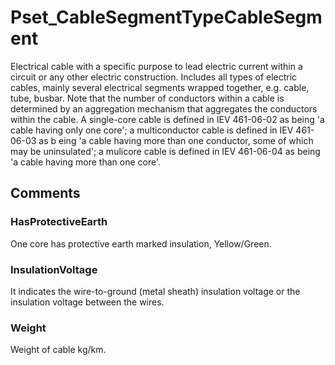 # Pset_CableSegmentTypeCableSegment

Electrical cable with a specific purpose to lead electric current within a circuit or any other electric construction. Includes all types of electric cables, mainly several electrical segments wrapped together, e.g. cable, tube, busbar. Note that the number of conductors within a cable is determined by an aggregation mechanism that aggregates the conductors within the cable. A single-core cable is defined in IEV 461-06-02 as being 'a cable having only one core'; a multiconductor cable is defined in IEV 461-06-03 as b eing 'a cable having more than one conductor, some of which may be uninsulated'; a mulicore cable is defined in IEV 461-06-04 as being 'a cable having more than one core'.
<!-- end of short definition -->

## Comments

### HasProtectiveEarth

One core has protective earth marked insulation, Yellow/Green.

### InsulationVoltage

It indicates the wire-to-ground (metal sheath) insulation voltage or the insulation voltage between the wires.

### Weight

Weight of cable kg/km.

